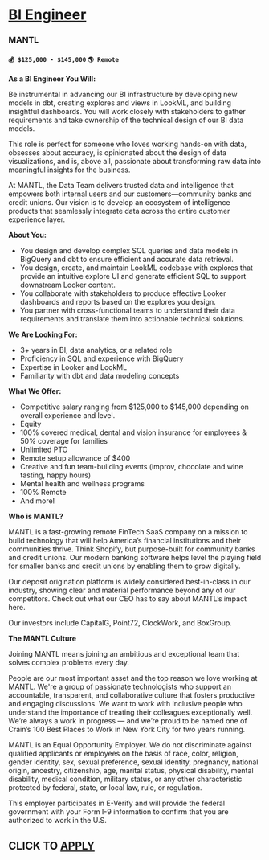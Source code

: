 # [BI Engineer ](https://www.remotewlb.com/apply/bi-engineer-119314)  
### MANTL  
#### `💰 $125,000 - $145,000` `🌎 Remote`  

**As a BI Engineer You Will:**

Be instrumental in advancing our BI infrastructure by developing new models in dbt, creating explores and views in LookML, and building insightful dashboards. You will work closely with stakeholders to gather requirements and take ownership of the technical design of our BI data models.

This role is perfect for someone who loves working hands-on with data, obsesses about accuracy, is opinionated about the design of data visualizations, and is, above all, passionate about transforming raw data into meaningful insights for the business.

At MANTL, the Data Team delivers trusted data and intelligence that empowers both internal users and our customers—community banks and credit unions. Our vision is to develop an ecosystem of intelligence products that seamlessly integrate data across the entire customer experience layer.

**About You:**

  * You design and develop complex SQL queries and data models in BigQuery and dbt to ensure efficient and accurate data retrieval.
  * You design, create, and maintain LookML codebase with explores that provide an intuitive explore UI and generate efficient SQL to support downstream Looker content.
  * You collaborate with stakeholders to produce effective Looker dashboards and reports based on the explores you design.
  * You partner with cross-functional teams to understand their data requirements and translate them into actionable technical solutions.

**We Are Looking For:**

  * 3+ years in BI, data analytics, or a related role
  * Proficiency in SQL and experience with BigQuery
  * Expertise in Looker and LookML
  * Familiarity with dbt and data modeling concepts

**What We Offer:**

  * Competitive salary ranging from $125,000 to $145,000 depending on overall experience and level.
  * Equity
  * 100% covered medical, dental and vision insurance for employees & 50% coverage for families
  * Unlimited PTO
  * Remote setup allowance of $400
  * Creative and fun team-building events (improv, chocolate and wine tasting, happy hours)
  * Mental health and wellness programs
  * 100% Remote
  * And more!

**Who is MANTL?**

MANTL is a fast-growing remote FinTech SaaS company on a mission to build technology that will help America’s financial institutions and their communities thrive. Think Shopify, but purpose-built for community banks and credit unions. Our modern banking software helps level the playing field for smaller banks and credit unions by enabling them to grow digitally.

Our deposit origination platform is widely considered best-in-class in our industry, showing clear and material performance beyond any of our competitors. Check out what our CEO has to say about MANTL’s impact here.

Our investors include CapitalG, Point72, ClockWork, and BoxGroup.

**The MANTL Culture**

Joining MANTL means joining an ambitious and exceptional team that solves complex problems every day.

People are our most important asset and the top reason we love working at MANTL. We're a group of passionate technologists who support an accountable, transparent, and collaborative culture that fosters productive and engaging discussions. We want to work with inclusive people who understand the importance of treating their colleagues exceptionally well. We’re always a work in progress — and we’re proud to be named one of Crain’s 100 Best Places to Work in New York City for two years running.

MANTL is an Equal Opportunity Employer. We do not discriminate against qualified applicants or employees on the basis of race, color, religion, gender identity, sex, sexual preference, sexual identity, pregnancy, national origin, ancestry, citizenship, age, marital status, physical disability, mental disability, medical condition, military status, or any other characteristic protected by federal, state, or local law, rule, or regulation.

This employer participates in E-Verify and will provide the federal government with your Form I-9 information to confirm that you are authorized to work in the U.S.

  
## CLICK TO [APPLY](https://www.remotewlb.com/apply/bi-engineer-119314)

